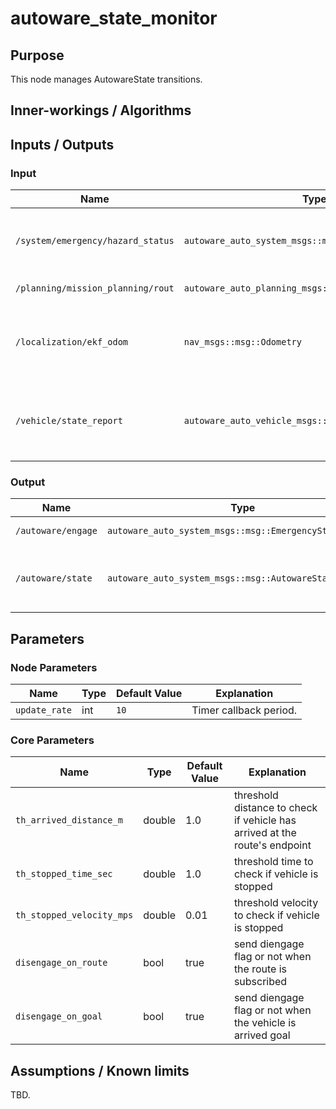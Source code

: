 # autoware_state_monitor

## Purpose

This node manages AutowareState transitions.

## Inner-workings / Algorithms

## Inputs / Outputs

### Input

  <arg name="input_autoware_engage" default="/api/autoware/get/engage" />
  <arg name="input_vehicle_state_report" default="/vehicle/state_report" />
  <arg name="input_hazard_status" default="/system/emergency/hazard_status" />
  <arg name="input_route" default="/planning/mission_planning/route" />

  <!-- Output -->
  <arg name="output_autoware_state" default="/autoware/state" />
  <arg name="output_autoware_engage" default="/autoware/engage" />

| Name                              | Type                                                  | Description                                       |
| --------------------------------- | ----------------------------------------------------- | ------------------------------------------------- |
| `/system/emergency/hazard_status` | `autoware_auto_system_msgs::msg::HazardStatusStamped` | Used to check autoware is emergency state or not  |
| `/planning/mission_planning/rout` | `autoware_auto_planning_msgs::msg::Route`             | Subscribe route                                   |
| `/localization/ekf_odom`          | `nav_msgs::msg::Odometry`                             | Used to decide whether vehicle is stopped or not  |
| `/vehicle/state_report`           | `autoware_auto_vehicle_msgs::msg::VehicleStateReport` | Used to check vehicle mode: autonomous or manual. |

### Output

| Name               | Type                                                    | Description                                        |
| ------------------ | ------------------------------------------------------- | -------------------------------------------------- |
| `/autoware/engage` | `autoware_auto_system_msgs::msg::EmergencyStateStamped` | publish AutowareState                              |
| `/autoware/state`  | `autoware_auto_system_msgs::msg::AutowareState`         | publish disengage flag on AutowareState transition |

## Parameters

### Node Parameters

| Name          | Type | Default Value | Explanation            |
| ------------- | ---- | ------------- | ---------------------- |
| `update_rate` | int  | `10`          | Timer callback period. |

### Core Parameters

| Name                      | Type   | Default Value | Explanation                                                                |
| ------------------------- | ------ | ------------- | -------------------------------------------------------------------------- |
| `th_arrived_distance_m`   | double | 1.0           | threshold distance to check if vehicle has arrived at the route's endpoint |
| `th_stopped_time_sec`     | double | 1.0           | threshold time to check if vehicle is stopped                              |
| `th_stopped_velocity_mps` | double | 0.01          | threshold velocity to check if vehicle is stopped                          |
| `disengage_on_route`      | bool   | true          | send diengage flag or not when the route is subscribed                     |
| `disengage_on_goal`       | bool   | true          | send diengage flag or not when the vehicle is arrived goal                 |

## Assumptions / Known limits

TBD.
